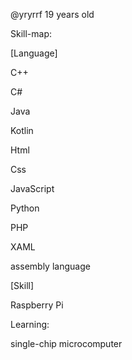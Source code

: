 @yryrrf
19 years old

Skill-map:

[Language]

C++

C#

Java

Kotlin

Html

Css

JavaScript

Python

PHP

XAML

assembly language

[Skill]

Raspberry Pi


Learning:

single-chip microcomputer

